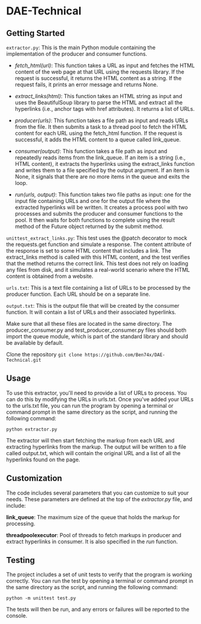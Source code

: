 # DAE-Technical

## Getting Started

```extractor.py```: This is the main Python module containing the implementation of the producer and consumer functions.

- *fetch_html(url)*: This function takes a URL as input and fetches the HTML content of the web page at that URL using the requests library. If the request is successful, it returns the HTML content as a string. If the request fails, it prints an error message and returns None.

- *extract_links(html)*: This function takes an HTML string as input and uses the BeautifulSoup library to parse the HTML and extract all the hyperlinks (i.e., anchor tags with href attributes). It returns a list of URLs.

- *producer(urls)*: This function takes a file path as input and reads URLs from the file. It then submits a task to a thread pool to fetch the HTML content for each URL using the fetch_html function. If the request is successful, it adds the HTML content to a queue called link_queue.

- *consumer(output)*: This function takes a file path as input and repeatedly reads items from the link_queue. If an item is a string (i.e., HTML content), it extracts the hyperlinks using the extract_links function and writes them to a file specified by the output argument. If an item is None, it signals that there are no more items in the queue and exits the loop.

- *run(urls, output)*: This function takes two file paths as input: one for the input file containing URLs and one for the output file where the extracted hyperlinks will be written. It creates a process pool with two processes and submits the producer and consumer functions to the pool. It then waits for both functions to complete using the result method of the Future object returned by the submit method.

```unittest_extract_links.py```: This test uses the @patch decorator to mock the requests.get function and simulate a response. The content attribute of the response is set to some HTML content that includes a link. The extract_links method is called with this HTML content, and the test verifies that the method returns the correct link. This test does not rely on loading any files from disk, and it simulates a real-world scenario where the HTML content is obtained from a website.

```urls.txt```: This is a text file containing a list of URLs to be processed by the producer function. Each URL should be on a separate line.

```output.txt```: This is the output file that will be created by the consumer function. It will contain a list of URLs and their associated hyperlinks.

Make sure that all these files are located in the same directory. The producer_consumer.py and test_producer_consumer.py files should both import the queue module, which is part of the standard library and should be available by default.

Clone the repository
```git clone https://github.com/Ben74x/DAE-Technical.git```


## Usage
To use this extractor, you'll need to provide a list of URLs to process. You can do this by modifying the URLs in urls.txt. Once you've added your URLs to the urls.txt file, you can run the program by opening a terminal or command prompt in the same directory as the script, and running the following command:

```python extractor.py```

The extractor will then start fetching the markup from each URL and extracting hyperlinks from the markup. The output will be written to a file called output.txt, which will contain the original URL and a list of all the hyperlinks found on the page.

## Customization
The code includes several parameters that you can customize to suit your needs. These parameters are defined at the top of the *extractor.py* file, and include:

**link_queue**: The maximum size of the queue that holds the markup for processing.

**threadpoolexecutor**: Pool of threads to fetch markups in producer and extract hyperlinks in consumer. It is also specified in the *run* function.


## Testing
The project includes a set of unit tests to verify that the program is working correctly. You can run the test by opening a terminal or command prompt in the same directory as the script, and running the following command:

```python -m unittest test.py```

The tests will then be run, and any errors or failures will be reported to the console.
